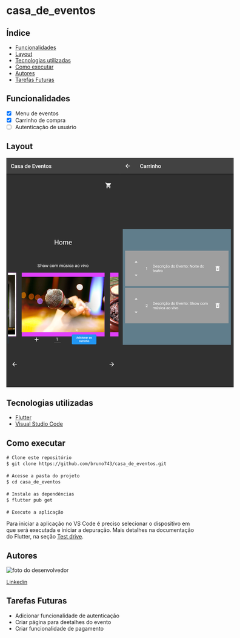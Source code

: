 # casa_de_eventos

## Índice

- <a href="#funcionalidades" >Funcionalidades</a>
- <a href="#layout">Layout</a>
- <a href="#tecnologias-utilizadas" >Tecnologias utilizadas</a>
- <a href="#como-executar">Como executar</a>
- <a href="#autores">Autores</a>
- <a href="#tarefas-futuras">Tarefas Futuras</a>

## Funcionalidades

- [x] Menu de eventos
- [x] Carrinho de compra
- [ ] Autenticação de usuário

## Layout

<div style="display:flex">
  <img style="width:300px" src="./layout/tela1.png" alt="tela_home">
  <img style="width:300px" src="./layout/tela2.png" alt="tela_cart">
</div>

## Tecnologias utilizadas

- [Flutter](https://flutter.dev/)
- [Visual Studio Code](https://code.visualstudio.com/)

## Como executar

```
# Clone este repositório
$ git clone https://github.com/bruno743/casa_de_eventos.git

# Acesse a pasta do projeto
$ cd casa_de_eventos

# Instale as dependências
$ flutter pub get

# Execute a aplicação
```
Para iniciar a aplicação no VS Code é preciso selecionar o dispositivo em que será executada e iniciar a depuração. Mais detalhes na documentação do Flutter, na seção [Test drive](https://docs.flutter.dev/get-started/test-drive).

## Autores

<img style="width:300px" src="https://avatars.githubusercontent.com/u/57687873?v=4" alt="foto do desenvolvedor">

[Linkedin](https://www.linkedin.com/in/bruno-felipe-608a85219/)

## Tarefas Futuras

- Adicionar funcionalidade de autenticação
- Criar página para deetalhes do evento
- Criar funcionalidade de pagamento
